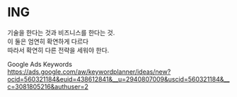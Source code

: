 # ING

기술을 한다는 것과 비즈니스를 한다는 것.<br/>
이 둘은 엄연히 확연하게 다르다<br/>
따라서 확연히 다른 전략을 세워야 한다.<br/>

Google Ads Keywords 
https://ads.google.com/aw/keywordplanner/ideas/new?ocid=560321184&euid=438612841&__u=2940807009&uscid=560321184&__c=3081805216&authuser=2
